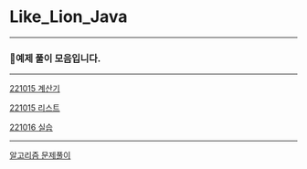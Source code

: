 # Like_Lion_Java

---

###  📌예제 풀이 모음입니다.

---


[221015 계산기](https://github.com/sangho527/Like_Lion_Java/tree/main/src/Lion221005/Calculator1)

[221015 리스트](https://github.com/sangho527/Like_Lion_Java/tree/main/src/Lion221005/collection)

[221016 실습](https://github.com/sangho527/Like_Lion_Java/tree/main/src/Lion221006)

---

[알고리즘 문제풀이 ](https://github.com/sangho527/Like_Lion_Java/tree/main/src/codeup)
